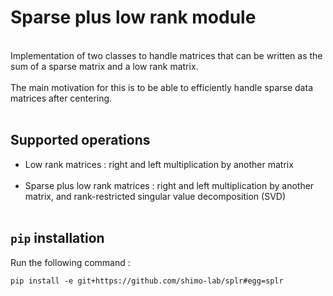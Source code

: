 # Sparse plus low rank module
<br/>
Implementation of two classes to handle matrices that can be written as the sum of a sparse matrix and a low rank
matrix.
<br/>
<br/>
The main motivation for this is to be able to efficiently handle sparse data matrices
after centering.<br/><br/>
 
 ## Supported operations
 * Low rank matrices : right and left multiplication by another matrix
 <br/><br/>
 * Sparse plus low rank matrices : right and left multiplication by another matrix,
  and rank-restricted singular value decomposition (SVD)<br/><br/>
 
## `pip` installation 
Run the following command :

```
pip install -e git+https://github.com/shimo-lab/splr#egg=splr
```